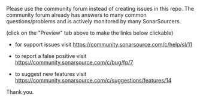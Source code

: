 Please use the community forum instead of creating issues in this repo.
The community forum already has answers to many common questions/problems and is actively monitored by many SonarSourcers.

(click on the "Preview" tab above to make the links below clickable)

* for support issues visit https://community.sonarsource.com/c/help/sl/11

* to report a false positive visit https://community.sonarsource.com/c/bug/fp/7

* to suggest new features visit https://community.sonarsource.com/c/suggestions/features/14


Thank you.
